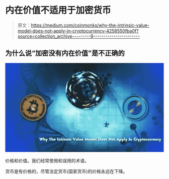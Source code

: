 # 内在价值不适用于加密货币

> 原文：<https://medium.com/coinmonks/why-the-intrinsic-value-model-does-not-apply-in-cryptocurrency-4258550fba0f?source=collection_archive---------9----------------------->

## 为什么说“加密没有内在价值”是不正确的

![](img/0160f7cb7530a88b4c3bea35536535be.png)

价格和价值。我们经常使用和误用的术语。

货币是有价格的，尽管法定货币(国家货币)的价格永远在下降。